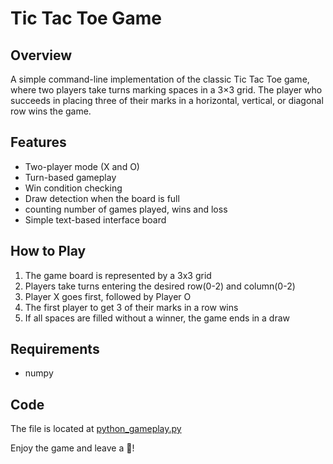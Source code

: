 # Tic Tac Toe Game

## Overview
A simple command-line implementation of the classic Tic Tac Toe game, where two players take turns marking spaces in a 3×3 grid. The player who succeeds in placing three of their marks in a horizontal, vertical, or diagonal row wins the game.

## Features
- Two-player mode (X and O)
- Turn-based gameplay
- Win condition checking
- Draw detection when the board is full
- counting number of games played, wins and loss
- Simple text-based interface board

## How to Play
1. The game board is represented by a 3x3 grid 
2. Players take turns entering the desired row(0-2) and column(0-2)
3. Player X goes first, followed by Player O
4. The first player to get 3 of their marks in a row wins
5. If all spaces are filled without a winner, the game ends in a draw

## Requirements
- numpy
  
## Code
The file is located at [python_gameplay.py](https://github.com/d-kod/tic-tac-toe_game-play/blob/main/main.py)

Enjoy the game and leave a 🌟!

